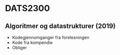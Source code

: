 # DATS2300
## Algoritmer og datastrukturer (2019)
- Kodegjennomganger fra forelesningen
- Kode fra kompendie
- Obliger
